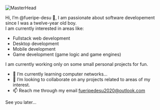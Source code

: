![MasterHead](https://github.com/fueripe-desu/fueripe-desu/blob/main/PREVIEW-Samurai-Girl-Lantern_AdobeExpress.gif)

Hi, I’m @fueripe-desu 👋, I am passionate about software developement since I was a twelve-year old boy.  
I am currently interested in areas like:

- Fullstack web development
- Desktop development
- Mobile development
- Game development (game logic and game engines)  

I am currently working only on some small personal projects for fun.
- 🌱 I’m currently learning computer networks...
- 💞️ I’m looking to collaborate on any projects related to areas of my interest.
- 📫 Reach me through my email fueripedesu2020@outlook.com

See you later...

<!---
fueripe-desu/fueripe-desu is a ✨ special ✨ repository because its `README.md` (this file) appears on your GitHub profile.
You can click the Preview link to take a look at your changes.
--->
